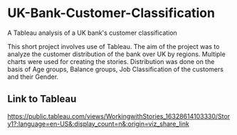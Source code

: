 # UK-Bank-Customer-Classification
A Tableau analysis of a UK bank's customer classification
  
  This short project involves use of Tableau. The aim of the project was to analyze the customer distribution of the bank over UK by regions. Multiple charts were used for 
  creating the stories. Distribution was done on the basis of Age groups, Balance groups, Job Classification of the customers and their Gender. 

## Link to Tableau 
https://public.tableau.com/views/WorkingwithStories_16328614103330/Story1?:language=en-US&:display_count=n&:origin=viz_share_link
